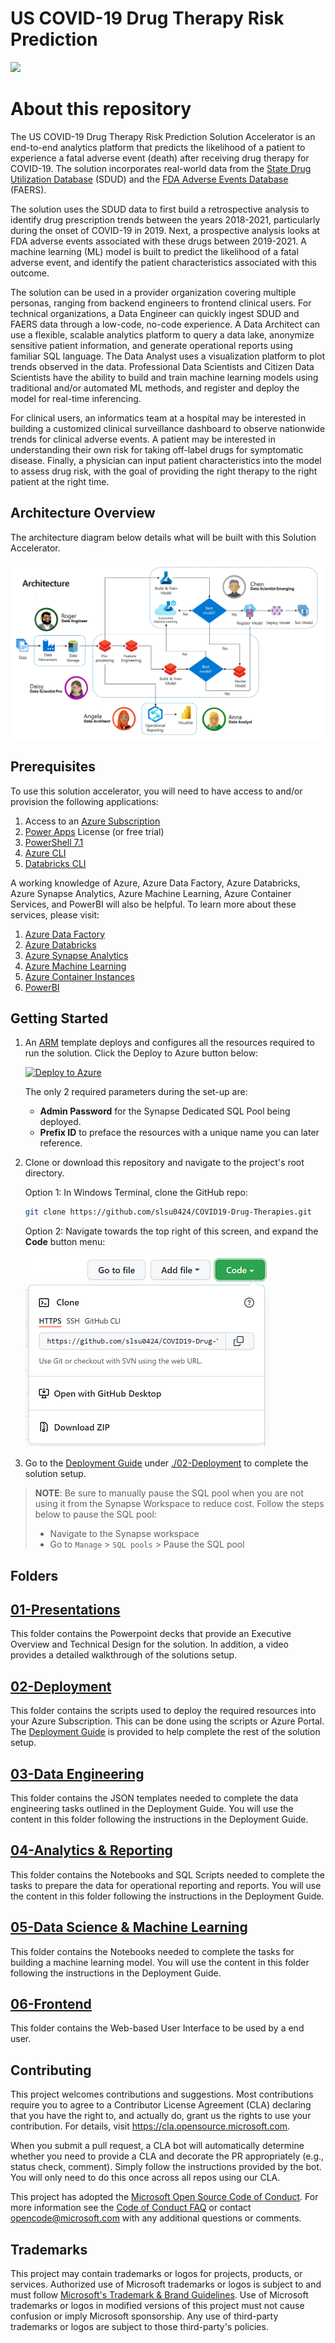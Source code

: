 # US COVID-19 Drug Therapy Risk Prediction

![](Resource_Deployment/img/banner.png)

# About this repository
The US COVID-19 Drug Therapy Risk Prediction Solution Accelerator is an end-to-end analytics platform that predicts the likelihood of a patient to experience a fatal adverse event (death) after receiving drug therapy for COVID-19.  The solution incorporates real-world data from the [State Drug Utilization Database](https://www.medicaid.gov/medicaid/prescription-drugs/state-drug-utilization-data/index.html) (SDUD) and the [FDA Adverse Events Database](https://www.fda.gov/drugs/drug-approvals-and-databases/fda-adverse-event-reporting-system-faers) (FAERS).   

The solution uses the SDUD data to first build a retrospective analysis to identify drug prescription trends between the years 2018-2021, particularly during the onset of COVID-19 in 2019.  Next, a prospective analysis looks at FDA adverse events associated with these drugs between 2019-2021.  A machine learning (ML) model is built to predict the likelihood of a fatal adverse event, and identify the patient characteristics associated with this outcome.    

The solution can be used in a provider organization covering multiple personas, ranging from backend engineers to frontend clinical users.    For technical organizations, a Data Engineer can quickly ingest SDUD and FAERS data through a low-code, no-code experience. A Data Architect can use a flexible, scalable analytics platform to query a data lake, anonymize sensitive patient information, and generate operational reports using familiar SQL language.  The Data Analyst uses a visualization platform to plot trends observed in the data. Professional Data Scientists and Citizen Data Scientists have the ability to build and train machine learning models using traditional and/or automated ML methods, and register and deploy the model for real-time inferencing. 

For clinical users, an informatics team at a hospital may be interested in building a customized clinical surveillance dashboard to observe nationwide trends for clinical adverse events. A patient may be interested in understanding their own risk for taking off-label drugs for symptomatic disease.  Finally, a physician can input patient characteristics into the model to assess drug risk, with the goal of providing the right therapy to the right patient at the right time.

## Architecture Overview
The architecture diagram below details what will be built with this Solution Accelerator.

![Architecture Diagram](./images/Slide1.PNG)

## Prerequisites
To use this solution accelerator, you will need to have access to and/or provision the following applications:

1. Access to an [Azure Subscription ](http://portal.azure.com)
2. [Power Apps](http://www.powerapps.com) License (or free trial)
3. [PowerShell 7.1](https://docs.microsoft.com/en-us/powershell/scripting/install/installing-powershell?view=powershell-7.1)
4. [Azure CLI](https://docs.microsoft.com/en-us/cli/azure/install-azure-cli)
5. [Databricks CLI](https://docs.microsoft.com/en-us/azure/databricks/dev-tools/cli/)

A working knowledge of Azure, Azure Data Factory, Azure Databricks, Azure Synapse Analytics, Azure Machine Learning, Azure Container Services, and PowerBI will also be helpful.  To learn more about these services, please visit:
1. [Azure Data Factory](https://azure.microsoft.com/en-us/services/data-factory/)
2. [Azure Databricks](https://azure.microsoft.com/en-us/services/databricks/)
3. [Azure Synapse Analytics](https://azure.microsoft.com/en-us/services/synapse-analytics/)
4. [Azure Machine Learning](https://azure.microsoft.com/en-us/services/machine-learning/)
5. [Azure Container Instances](https://azure.microsoft.com/en-us/services/container-instances/)
5. [PowerBI](https://azure.microsoft.com/en-us/services/kubernetes-service/)


## Getting Started
1. An [ARM](https://docs.microsoft.com/en-us/azure/azure-resource-manager/templates/overview) template deploys and configures all the resources required to run the solution.  Click the Deploy to Azure button below:

    [![Deploy to Azure](https://aka.ms/deploytoazurebutton)](https://portal.azure.com/#create/Microsoft.Template/uri/https%3A%2F%2Fraw.githubusercontent.com%2Fslsu0424%2FCOVID19-Drug-Therapies%2Fmain%2F02-Deployment%2Fcovid_azuredeploy.json)

    The only 2 required parameters during the set-up are:

    - **Admin Password** for the Synapse Dedicated SQL Pool being deployed.
    - **Prefix ID** to preface the resources with a unique name you can later reference.

2. Clone or download this repository and navigate to the project's root directory.

    Option 1: In Windows Terminal, clone the GitHub repo:

      ```bash
      git clone https://github.com/slsu0424/COVID19-Drug-Therapies.git
      ```

    Option 2: Navigate towards the top right of this screen, and expand the **Code** button menu:

      ![GitHub_Button](./images/githubdownload.png)

  
3. Go to the [Deployment Guide](./02-Deployment/Deployment.md) under [./02-Deployment](./02-Deployment) to complete the solution setup.

  > **NOTE**: Be sure to manually pause the SQL pool when you are not using it from the Synapse Workspace to reduce cost. Follow the steps below to pause the SQL pool:  
  > * Navigate to the Synapse workspace
  > *  Go to `Manage` > `SQL pools` > Pause the SQL pool 

## Folders
## [01-Presentations](./01-Presentations)
This folder contains the Powerpoint decks that provide an Executive Overview and Technical Design for the solution.  In addition, a video provides a detailed walkthrough of the solutions setup.

## [02-Deployment](./02-Deployment)
This folder contains the scripts used to deploy the required resources into your Azure Subscription. This can be done using the scripts or Azure Portal.  The [Deployment Guide](./02-Deployment/Deployment.md) is provided to help complete the rest of the solution setup.

## [03-Data Engineering](./03-DataEngineering)
This folder contains the JSON templates needed to complete the data engineering tasks outlined in the Deployment Guide. You will use the content in this folder following the instructions in the Deployment Guide.

## [04-Analytics & Reporting](./04-Analytics&Reporting)
This folder contains the Notebooks and SQL Scripts needed to complete the tasks to prepare the data for operational reporting and reports.  You will use the content in this folder following the instructions in the Deployment Guide.

## [05-Data Science & Machine Learning](./05-DataScience&MachineLearning)
This folder contains the Notebooks needed to complete the tasks for building a machine learning model.  You will use the content in this folder following the instructions in the Deployment Guide.

## [06-Frontend](./06-FrontEnd)
This folder contains the Web-based User Interface to be used by a end user.

## Contributing

This project welcomes contributions and suggestions.  Most contributions require you to agree to a
Contributor License Agreement (CLA) declaring that you have the right to, and actually do, grant us
the rights to use your contribution. For details, visit https://cla.opensource.microsoft.com.

When you submit a pull request, a CLA bot will automatically determine whether you need to provide
a CLA and decorate the PR appropriately (e.g., status check, comment). Simply follow the instructions
provided by the bot. You will only need to do this once across all repos using our CLA.

This project has adopted the [Microsoft Open Source Code of Conduct](https://opensource.microsoft.com/codeofconduct/).
For more information see the [Code of Conduct FAQ](https://opensource.microsoft.com/codeofconduct/faq/) or
contact [opencode@microsoft.com](mailto:opencode@microsoft.com) with any additional questions or comments.

## Trademarks

This project may contain trademarks or logos for projects, products, or services. Authorized use of Microsoft
trademarks or logos is subject to and must follow
[Microsoft's Trademark & Brand Guidelines](https://www.microsoft.com/en-us/legal/intellectualproperty/trademarks/usage/general).
Use of Microsoft trademarks or logos in modified versions of this project must not cause confusion or imply Microsoft sponsorship.
Any use of third-party trademarks or logos are subject to those third-party's policies.
